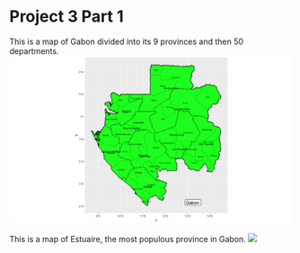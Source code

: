 # Project 3 Part 1

This is a map of Gabon divided into its 9 provinces and then 50 departments.
![](gabon.png)

This is a map of Estuaire, the most populous province in Gabon.
![](estuaie.png)
